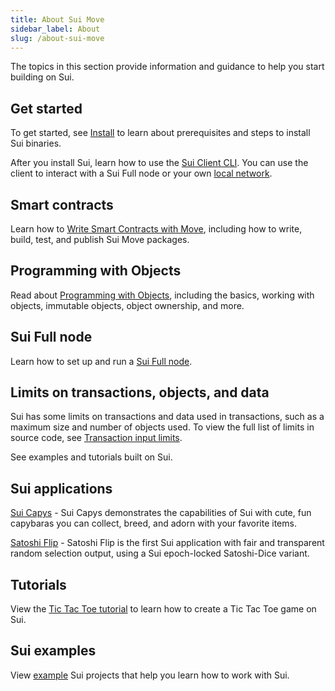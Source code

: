 ```yaml
---
title: About Sui Move
sidebar_label: About
slug: /about-sui-move
---
```


The topics in this section provide information and guidance to help you start building on Sui.

## Get started

To get started, see [Install](../../build/setup/cli/install-sui.md) to learn about prerequisites and steps to install Sui binaries.

After you install Sui, learn how to use the [Sui Client CLI](../setup/cli/client-cli.md). You can use the client to interact with a Sui Full node or your own [local network](../setup/cli/client-cli.md#genesis).

## Smart contracts

Learn how to [Write Smart Contracts with Move](../../build/create-smart-contracts/smart-contracts.md), including how to write, build, test, and publish Sui Move packages.

## Programming with Objects

Read about [Programming with Objects](../build/programming-with-objects/), including the basics, working with objects, immutable objects, object ownership, and more.

## Sui Full node

Learn how to set up and run a [Sui Full node](../../contribute/nodes/full-node.md).

## Limits on transactions, objects, and data

Sui has some limits on transactions and data used in transactions, such as a maximum size and number of objects used. To view the full list of limits in source code, see [Transaction input limits](https://github.com/MystenLabs/sui/blob/main/crates/sui-protocol-config/src/lib.rs#L154).

See examples and tutorials built on Sui.

## Sui applications

[Sui Capys](https://capy.art/) - Sui Capys demonstrates the capabilities of Sui with cute, fun capybaras you can collect, breed, and adorn with your favorite items.

[Satoshi Flip](https://satoshi-flip.sui.io/) - Satoshi Flip is the first Sui application with fair and transparent random selection output, using a Sui epoch-locked Satoshi-Dice variant.

## Tutorials

View the [Tic Tac Toe tutorial](../quickstart/tutorials.md) to learn how to create a Tic Tac Toe game on Sui.

## Sui examples

View [example](../../build/quickstart/examples.md) Sui projects that help you learn how to work with Sui.
